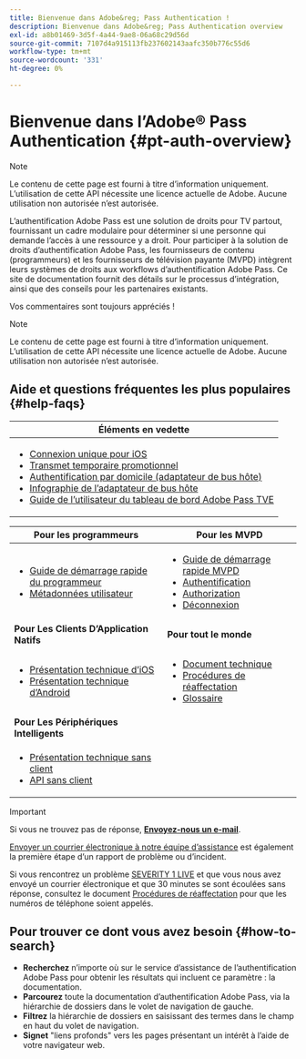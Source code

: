 ```yaml
---
title: Bienvenue dans Adobe&reg; Pass Authentication !
description: Bienvenue dans Adobe&reg; Pass Authentication overview
exl-id: a8b01469-3d5f-4a44-9ae8-06a68c29d56d
source-git-commit: 7107d4a915113fb237602143aafc350b776c55d6
workflow-type: tm+mt
source-wordcount: '331'
ht-degree: 0%

---
```


# Bienvenue dans l’Adobe® Pass Authentication {#pt-auth-overview}

>[!NOTE]
>
>Le contenu de cette page est fourni à titre d’information uniquement. L’utilisation de cette API nécessite une licence actuelle de Adobe. Aucune utilisation non autorisée n’est autorisée.

L’authentification Adobe Pass est une solution de droits pour TV partout, fournissant un cadre modulaire pour déterminer si une personne qui demande l’accès à une ressource y a droit. Pour participer à la solution de droits d’authentification Adobe Pass, les fournisseurs de contenu (programmeurs) et les fournisseurs de télévision payante (MVPD) intègrent leurs systèmes de droits aux workflows d’authentification Adobe Pass. Ce site de documentation fournit des détails sur le processus d’intégration, ainsi que des conseils pour les partenaires existants.

Vos commentaires sont toujours appréciés !

>[!NOTE]
>
>Le contenu de cette page est fourni à titre d’information uniquement. L’utilisation de cette API nécessite une licence actuelle de Adobe. Aucune utilisation non autorisée n’est autorisée.

## Aide et questions fréquentes les plus populaires {#help-faqs}

| **Éléments en vedette** |
|---------------------------------------------------------------------------------------------------------------------------------------------------------------------------------------------------------------------------------------------------------------------------------------------------------------------------------------------------------------------------------------------------------------------------------------------------------------------------------------------------------------------|
| <ul><li>[Connexion unique pour iOS](/help/authentication/apple-sso-overview.md)</li><li>[Transmet temporaire promotionnel](/help/authentication/promotional-temp-pass.md)</li><li>[Authentification par domicile (adaptateur de bus hôte)](/help/authentication/home-based-authn-tve.md)</li><li>[Infographie de l’adaptateur de bus hôte](https://dzf8vqv24eqhg.cloudfront.net/userfiles/258/326/ckfinder/files/AdobeNewsletterHBA.pdf)</li><li>[Guide de l’utilisateur du tableau de bord Adobe Pass TVE](/help/authentication/tve-dashboard/new-tve-dashboard/tve-dashboard-overview.md)</li></ul> |

| **Pour les programmeurs** | **Pour les MVPD** |
|------------------------------------------------------------------------------|-------------------------------------------------------------------------------------------------|
| <ul><li>[Guide de démarrage rapide du programmeur](/help/authentication/programmer-kickstart-guide.md)</li><li>[Métadonnées utilisateur](/help/authentication/user-metadata.md)</li></ul> | <ul><li>[Guide de démarrage rapide MVPD](/help/authentication/mvpd-kickstart-guide.md)</li><li>[Authentification](/help/authentication/authn-usecase.md)</li><li>[Authorization](/help/authentication/authz-usecase.md)</li><li>[Déconnexion](/help/authentication/usecase-mvpd-logout.md)</li></ul> |
| **Pour Les Clients D’Application Natifs** | **Pour tout le monde** |
| <ul><li>[Présentation technique d’iOS](/help/authentication/iostvos-sdk-overview.md)</li><li>[Présentation technique d’Android](/help/authentication/android-sdk-overview.md)</li></ul> | <ul><li>[Document technique](/help/authentication/technical-paper.md)</li><li>[Procédures de réaffectation](/help/authentication/escalation-procedures.md)</li><li>[Glossaire](/help/authentication/glossary.md)</li></ul> |
| **Pour Les Périphériques Intelligents** | |
| <ul><li>[Présentation technique sans client](/help/authentication/rest-api-overview.md)</li><li>[API sans client](/help/authentication/rest-api-reference.md)</li></ul> | |

>[!IMPORTANT]
>
>Si vous ne trouvez pas de réponse, [**Envoyez-nous un e-mail**](mailto:tve-support@adobe.com).
>
>[Envoyer un courrier électronique à notre équipe d’assistance](mailto:tve-support@adobe.com) est également la première étape d’un rapport de problème ou d’incident.
>
>Si vous rencontrez un problème [SEVERITY 1 LIVE](/help/authentication/escalation-procedures.md) et que vous nous avez envoyé un courrier électronique et que 30 minutes se sont écoulées sans réponse, consultez le document [Procédures de réaffectation](/help/authentication/escalation-procedures.md) pour que les numéros de téléphone soient appelés.
>


## Pour trouver ce dont vous avez besoin {#how-to-search}

* **Recherchez** n’importe où sur le service d’assistance de l’authentification Adobe Pass pour obtenir les résultats qui incluent ce paramètre :
la documentation.
* **Parcourez** toute la documentation d’authentification Adobe Pass, via la hiérarchie de dossiers dans le volet de navigation de gauche.
* **Filtrez** la hiérarchie de dossiers en saisissant des termes dans le champ en haut du volet de navigation.
* **Signet** &quot;liens profonds&quot; vers les pages présentant un intérêt à l’aide de votre navigateur web.
